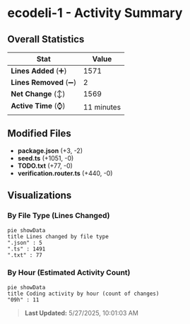 # ecodeli-1 - Activity Summary 

## Overall Statistics

| Stat                   | Value                                                             |
| ---------------------- | ----------------------------------------------------------------- |
| **Lines Added** (➕)   | 1571                                          |
| **Lines Removed** (➖) | 2                                        |
| **Net Change** (↕)    | 1569                |
| **Active Time** (⌚)   | 11 minutes |


## Modified Files
- **package.json** (+3, -2)
- **seed.ts** (+1051, -0)
- **TODO.txt** (+77, -0)
- **verification.router.ts** (+440, -0)

## Visualizations

### By File Type (Lines Changed)

```mermaid
pie showData
title Lines changed by file type
".json" : 5
".ts" : 1491
".txt" : 77
```

### By Hour (Estimated Activity Count)

```mermaid
pie showData
title Coding activity by hour (count of changes)
"09h" : 11
```


> **Last Updated:** 5/27/2025, 10:01:03 AM